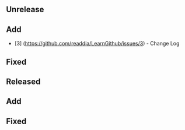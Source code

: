 ## Unrelease
## Add
* [3] (https://github.com/readdia/LearnGithub/issues/3) - Change Log

## Fixed

## Released
## Add
## Fixed